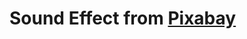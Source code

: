 # Sound Effect from <a href="https://pixabay.com/?utm_source=link-attribution&amp;utm_medium=referral&amp;utm_campaign=music&amp;utm_content=6263">Pixabay</a>
